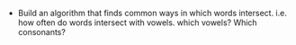 + Build an algorithm that finds common ways in which words intersect.  i.e. how often do words intersect with vowels. which vowels? Which consonants?
